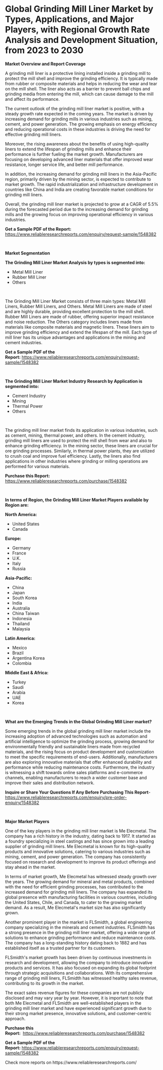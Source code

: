 <p><h1>Global Grinding Mill Liner Market by Types, Applications, and Major Players, with Regional Growth Rate Analysis and Development Situation, from 2023 to 2030</h1></p><p><strong>Market Overview and Report Coverage</strong></p>
<p><p>A grinding mill liner is a protective lining installed inside a grinding mill to protect the mill shell and improve the grinding efficiency. It is typically made from rubber or composite materials and helps in reducing the wear and tear on the mill shell. The liner also acts as a barrier to prevent ball chips and grinding media from entering the mill, which can cause damage to the mill and affect its performance.</p><p>The current outlook of the grinding mill liner market is positive, with a steady growth rate expected in the coming years. The market is driven by increasing demand for grinding mills in various industries such as mining, cement, and power generation. The growing emphasis on energy efficiency and reducing operational costs in these industries is driving the need for effective grinding mill liners.</p><p>Moreover, the rising awareness about the benefits of using high-quality liners to extend the lifespan of grinding mills and enhance their performance is further fueling the market growth. Manufacturers are focusing on developing advanced liner materials that offer improved wear resistance, longer service life, and better mill performance.</p><p>In addition, the increasing demand for grinding mill liners in the Asia-Pacific region, primarily driven by the mining sector, is expected to contribute to market growth. The rapid industrialization and infrastructure development in countries like China and India are creating favorable market conditions for grinding mill liners.</p><p>Overall, the grinding mill liner market is projected to grow at a CAGR of 5.5% during the forecasted period due to the increasing demand for grinding mills and the growing focus on improving operational efficiency in various industries.</p></p>
<p><strong>Get a Sample PDF of the Report:</strong> <a href="https://www.reliableresearchreports.com/enquiry/request-sample/1548382">https://www.reliableresearchreports.com/enquiry/request-sample/1548382</a></p>
<p>&nbsp;</p>
<p><strong>Market Segmentation</strong></p>
<p><strong>The Grinding Mill Liner Market Analysis by types is segmented into:</strong></p>
<p><ul><li>Metal Mill Liner</li><li>Rubber Mill Liner</li><li>Others</li></ul></p>
<p>&nbsp;</p>
<p><p>The Grinding Mill Liner Market consists of three main types: Metal Mill Liners, Rubber Mill Liners, and Others. Metal Mill Liners are made of steel and are highly durable, providing excellent protection to the mill shell. Rubber Mill Liners are made of rubber, offering superior impact resistance and noise reduction. The Others category includes liners made from materials like composite materials and magnetic liners. These liners aim to improve grinding efficiency and extend the lifespan of the mill. Each type of mill liner has its unique advantages and applications in the mining and cement industries.</p></p>
<p><strong>Get a Sample PDF of the Report:</strong>&nbsp;<a href="https://www.reliableresearchreports.com/enquiry/request-sample/1548382">https://www.reliableresearchreports.com/enquiry/request-sample/1548382</a></p>
<p>&nbsp;</p>
<p><strong>The Grinding Mill Liner Market Industry Research by Application is segmented into:</strong></p>
<p><ul><li>Cement Industry</li><li>Mining</li><li>Thermal Power</li><li>Others</li></ul></p>
<p>&nbsp;</p>
<p><p>The grinding mill liner market finds its application in various industries, such as cement, mining, thermal power, and others. In the cement industry, grinding mill liners are used to protect the mill shell from wear and also to enhance grinding efficiency. In the mining sector, these liners are crucial for ore grinding processes. Similarly, in thermal power plants, they are utilized to crush coal and improve fuel efficiency. Lastly, the liners also find applications in other industries where grinding or milling operations are performed for various materials.</p></p>
<p><strong>Purchase this Report:</strong>&nbsp; <a href="https://www.reliableresearchreports.com/purchase/1548382">https://www.reliableresearchreports.com/purchase/1548382</a></p>
<p>&nbsp;</p>
<p><strong>In terms of Region, the Grinding Mill Liner Market Players available by Region are:</strong></p>
<p>
    <p> <strong> North America: </strong>
        <ul>
            <li>United States</li>
            <li>Canada</li>
        </ul>
        </p> 
    <p> <strong> Europe: </strong>
        <ul>
            <li>Germany</li>
            <li>France</li>
            <li>U.K.</li>
            <li>Italy</li>
            <li>Russia</li>
        </ul>
        </p> 
    <p> <strong> Asia-Pacific: </strong>
        <ul>
            <li>China</li>
            <li>Japan</li>
            <li>South Korea</li>
            <li>India</li>
            <li>Australia</li>
            <li>China Taiwan</li>
            <li>Indonesia</li>
            <li>Thailand</li>
            <li>Malaysia</li>
        </ul>
        </p> 
    <p> <strong> Latin America: </strong>
        <ul>
            <li>Mexico</li>
            <li>Brazil</li>
            <li>Argentina Korea</li>
            <li>Colombia</li>
        </ul>
        </p> 
    <p> <strong> Middle East & Africa: </strong>
        <ul>
            <li>Turkey</li>
            <li>Saudi</li>
            <li>Arabia</li>
            <li>UAE</li>
            <li>Korea</li>
        </ul>
    </p>
    </p>
<p>&nbsp;</p>
<p><strong>What are the Emerging Trends in the Global Grinding Mill Liner market?</strong></p>
<p><p>Some emerging trends in the global grinding mill liner market include the increasing adoption of advanced technologies such as automation and artificial intelligence to optimize the grinding process, growing demand for environmentally friendly and sustainable liners made from recycled materials, and the rising focus on product development and customization to meet the specific requirements of end-users. Additionally, manufacturers are also exploring innovative materials that offer enhanced durability and performance while reducing maintenance costs. Furthermore, the industry is witnessing a shift towards online sales platforms and e-commerce channels, enabling manufacturers to reach a wider customer base and improve their sales and distribution network.</p></p>
<p><strong>Inquire or Share Your Questions If Any Before Purchasing This Report</strong>- <a href="https://www.reliableresearchreports.com/enquiry/pre-order-enquiry/1548382">https://www.reliableresearchreports.com/enquiry/pre-order-enquiry/1548382</a></p>
<p>&nbsp;</p>
<p><strong>Major Market Players</strong></p>
<p><p>One of the key players in the grinding mill liner market is Me Elecmetal. The company has a rich history in the industry, dating back to 1917. It started as a foundry specializing in steel castings and has since grown into a leading supplier of grinding mill liners. Me Elecmetal is known for its high-quality products and innovative solutions, catering to various industries such as mining, cement, and power generation. The company has consistently focused on research and development to improve its product offerings and stay ahead in the market.</p><p>In terms of market growth, Me Elecmetal has witnessed steady growth over the years. The growing demand for mineral and metal products, combined with the need for efficient grinding processes, has contributed to the increased demand for grinding mill liners. The company has expanded its global presence with manufacturing facilities in various countries, including the United States, Chile, and Canada, to cater to the growing market demand. As a result, Me Elecmetal's market size has also significantly grown.</p><p>Another prominent player in the market is FLSmidth, a global engineering company specializing in the minerals and cement industries. FLSmidth has a strong presence in the grinding mill liner market, offering a wide range of solutions to enhance grinding performance and reduce maintenance costs. The company has a long-standing history dating back to 1882 and has established itself as a trusted partner for its customers.</p><p>FLSmidth's market growth has been driven by continuous investments in research and development, allowing the company to introduce innovative products and services. It has also focused on expanding its global footprint through strategic acquisitions and collaborations. With its comprehensive range of grinding mill liners, FLSmidth has witnessed healthy sales revenue, contributing to its growth in the market.</p><p>The exact sales revenue figures for these companies are not publicly disclosed and may vary year by year. However, it is important to note that both Me Elecmetal and FLSmidth are well-established players in the grinding mill liner market and have experienced significant growth due to their strong market presence, innovative solutions, and customer-centric approach.</p></p>
<p><strong>Purchase this Report:</strong>&nbsp;&nbsp;<a href="https://www.reliableresearchreports.com/purchase/1548382">https://www.reliableresearchreports.com/purchase/1548382</a></p>
<p></p>
<p><strong>Get a Sample PDF of the Report:</strong>&nbsp;<a href="https://www.reliableresearchreports.com/enquiry/request-sample/1548382">https://www.reliableresearchreports.com/enquiry/request-sample/1548382</a></p>
<p>Check more reports on https://www.reliableresearchreports.com/</p>